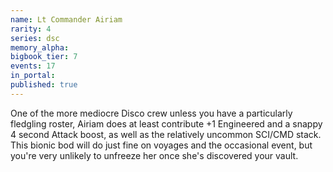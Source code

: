 ```yaml
---
name: Lt Commander Airiam
rarity: 4
series: dsc
memory_alpha:
bigbook_tier: 7
events: 17
in_portal:
published: true
---
```


One of the more mediocre Disco crew unless you have a particularly fledgling roster, Airiam does at least contribute +1 Engineered and a snappy 4 second Attack boost, as well as the relatively uncommon SCI/CMD stack. This bionic bod will do just fine on voyages and the occasional event, but you're very unlikely to unfreeze her once she's discovered your vault.
